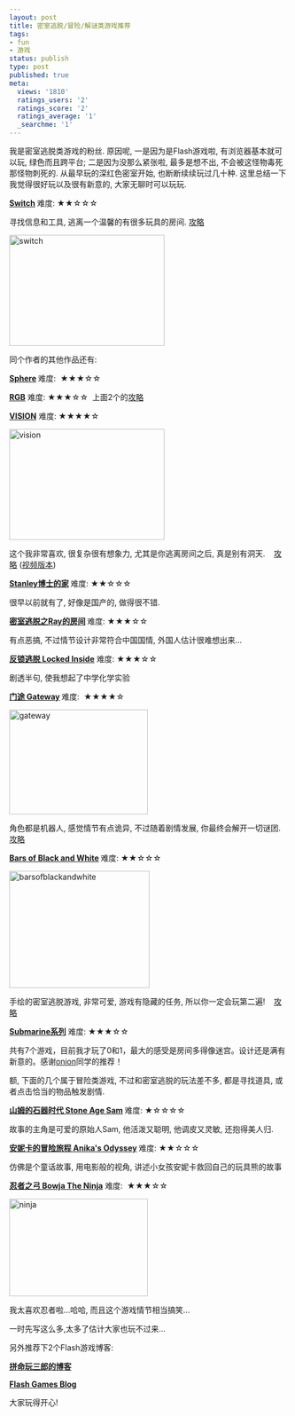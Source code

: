 ```yaml
---
layout: post
title: 密室逃脱/冒险/解谜类游戏推荐
tags:
- fun
- 游戏
status: publish
type: post
published: true
meta:
  views: '1810'
  ratings_users: '2'
  ratings_score: '2'
  ratings_average: '1'
  _searchme: '1'
---
```

我是密室逃脱类游戏的粉丝. 原因呢, 一是因为是Flash游戏啦, 有浏览器基本就可以玩, 绿色而且跨平台; 二是因为没那么紧张啦, 最多是想不出, 不会被这怪物毒死那怪物刺死的. 从最早玩的深红色密室开始, 也断断续续玩过几十种. 这里总结一下我觉得很好玩以及很有新意的, 大家无聊时可以玩玩.

<strong><a href="http://neutralxe.net/esc/r1.html">Switch</a> </strong> 难度: ★★☆☆☆

寻找信息和工具, 逃离一个温馨的有很多玩具的房间. <a href="http://gamesuy.blogspot.com/2008/06/switch-walkthrough.html" target="_blank">攻略</a>

<img class="alignnone size-full wp-image-795" title="switch" src="http://azaleasays.com/wp-content/uploads/2010/07/switch.jpg" alt="switch" width="280" height="200" />

同个作者的其他作品还有:

<strong><a href="http://neutralxe.net/esc/sphere.html">Sphere</a> </strong> 难度:  ★★★☆☆

<strong><a href="http://neutralxe.net/esc/rgb.html">RGB</a></strong> 难度: ★★★☆☆  上面2个的<a href="http://club.pchome.net/topic_1_15_1950984__.html" target="_blank">攻略</a>

<strong><a href="http://neutralxe.net/esc/vision.html">VISION</a></strong> 难度: ★★★★☆

<img class="alignnone size-full wp-image-797" title="vision" src="http://azaleasays.com/wp-content/uploads/2010/07/vision.jpg" alt="vision" width="280" height="200" />

这个我非常喜欢, 很复杂很有想象力, 尤其是你逃离房间之后, 真是别有洞天.    <a href="http://blog.yam.com/kwai84/article/15885444" target="_blank">攻略</a> (<a href="http://www.youtube.com/watch?v=W4M1zhz7D9I" target="_blank">视频版本</a>)

<strong><a href="http://my.dongua.com/flashgame/blog!entry/243.entry" target="_blank">Stanley博士的家</a></strong><strong> </strong> 难度: ★★☆☆☆

很早以前就有了, 好像是国产的, 做得很不错.

<strong><a href="http://my.dongua.com/flashgame/blog!entry/107.entry" target="_blank">密室逃脱之Ray的房间</a></strong><strong> </strong> 难度: ★★★☆☆

有点恶搞, 不过情节设计非常符合中国国情, 外国人估计很难想出来...

<strong><a href="http://my.dongua.com/flashgame/blog!entry/4696.entry" target="_blank">反锁逃脱 Locked Inside</a></strong> 难度: ★★★☆☆

剧透半句, 使我想起了中学化学实验
<p style="text-align:left;"><strong><a href="http://www.miniclip.com/games/gateway/en/" target="_blank">门途 Gateway</a> </strong> 难度:  ★★★★☆</p>
<p style="text-align:left;"><img class="alignnone size-full wp-image-799" title="gateway" src="http://azaleasays.files.wordpress.com/2009/02/gateway.jpg" alt="gateway" width="250" height="189" /></p>

角色都是机器人, 感觉情节有点诡异, 不过随着剧情发展, 你最终会解开一切谜团.   <a href="http://www.google.com/search?q=gateway+walkthrough&amp;btnGNS=Search+youtube.com&amp;oi=navquery_searchbox&amp;sa=X&amp;as_sitesearch=youtube.com&amp;hl=en&amp;newwindow=1" target="_blank">攻略</a>

<strong><a href="http://www.flashninjaclan.com/play_games/3226_Bars_of_Black_and_White.php" target="_blank">Bars of Black and White</a> </strong> 难度: ★★☆☆☆

<img class="alignnone size-full wp-image-798" title="barsofblackandwhite" src="http://azaleasays.files.wordpress.com/2009/02/barsofblackandwhite.jpg" alt="barsofblackandwhite" width="253" height="211" />

手绘的密室逃脱游戏, 非常可爱, 游戏有隐藏的任务, 所以你一定会玩第二遍!    <a href="http://www.youtube.com/watch?v=zjsKbszV8Zw" target="_blank">攻略</a>

<strong><a href="http://www.agame.com/games/submachine/submachine.html" target="_blank">Submarine系列</a></strong> 难度: ★★★☆☆

共有7个游戏，目前我才玩了0和1，最大的感受是房间多得像迷宫。设计还是满有新意的。感谢<a href="http://sphinxace.spaces.live.com/" target="_blank">onion</a>同学的推荐！

额, 下面的几个属于冒险类游戏, 不过和密室逃脱的玩法差不多, 都是寻找道具, 或者点击恰当的物品触发剧情.

<strong><a href="http://my.dongua.com/flashgame/blog!entry/1865.entry" target="_blank">山姆的石器时代 Stone Age Sam</a></strong><strong> </strong> 难度: ★☆☆☆☆

故事的主角是可爱的原始人Sam, 他活泼又聪明, 他调皮又灵敏, 还抱得美人归.

<strong><a href="http://my.dongua.com/flashgame/blog!entry/3394.entry" target="_blank">安妮卡的冒险旅程 Anika's Odyssey</a></strong><strong> </strong> 难度: ★★☆☆☆

仿佛是个童话故事, 用电影般的视角, 讲述小女孩安妮卡救回自己的玩具熊的故事

<strong><a href="http://my.dongua.com/flashgame/blog!entry/656.entry" target="_blank">忍者之弓 Bowja The Ninja</a></strong> 难度:  ★★★☆☆

<img class="alignnone size-full wp-image-800" title="ninja" src="http://azaleasays.files.wordpress.com/2009/02/ninja.jpg" alt="ninja" width="250" height="176" />

我太喜欢忍者啦...哈哈, 而且这个游戏情节相当搞笑...

一时先写这么多,太多了估计大家也玩不过来...

另外推荐下2个Flash游戏博客: <a href="http://my.dongua.com/flashgame/" target="_blank"><strong></strong></a>

<a href="http://my.dongua.com/flashgame/" target="_blank"><strong>拼命玩三郎的博客</strong></a>

<strong><a href="http://www.fncgamesblog.com/" target="_blank">Flash Games Blog</a></strong>

大家玩得开心!
